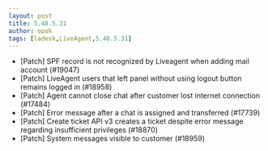 ```yaml
---
layout: post
title: 5.48.5.31
author: opok
tags: [ladesk,LiveAgent,5.48.5.31]
---
```

- [Patch] SPF record is not recognized by Liveagent when adding mail account (#19047)
- [Patch] LiveAgent users that left panel without using logout button remains logged in (#18958)
- [Patch] Agent cannot close chat after customer lost internet connection (#17484)
- [Patch] Error message after a chat is assigned and transferred (#17739)
- [Patch] Create ticket API v3 creates a ticket despite error message regarding insufficient privileges (#18870)
- [Patch] System messages visible to customer (#18959)
